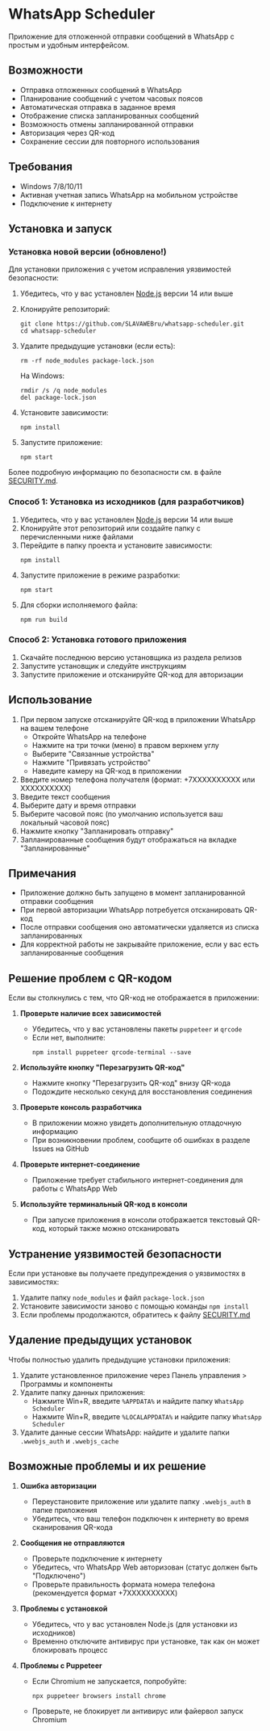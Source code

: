 # WhatsApp Scheduler

Приложение для отложенной отправки сообщений в WhatsApp с простым и удобным интерфейсом.

## Возможности

- Отправка отложенных сообщений в WhatsApp
- Планирование сообщений с учетом часовых поясов
- Автоматическая отправка в заданное время
- Отображение списка запланированных сообщений
- Возможность отмены запланированной отправки
- Авторизация через QR-код
- Сохранение сессии для повторного использования

## Требования

- Windows 7/8/10/11
- Активная учетная запись WhatsApp на мобильном устройстве
- Подключение к интернету

## Установка и запуск

### Установка новой версии (обновлено!)

Для установки приложения с учетом исправления уязвимостей безопасности:

1. Убедитесь, что у вас установлен [Node.js](https://nodejs.org/) версии 14 или выше
2. Клонируйте репозиторий:
   ```
   git clone https://github.com/SLAVAWEBru/whatsapp-scheduler.git
   cd whatsapp-scheduler
   ```
3. Удалите предыдущие установки (если есть):
   ```
   rm -rf node_modules package-lock.json
   ```
   
   На Windows:
   ```
   rmdir /s /q node_modules
   del package-lock.json
   ```
4. Установите зависимости:
   ```
   npm install
   ```
5. Запустите приложение:
   ```
   npm start
   ```

Более подробную информацию по безопасности см. в файле [SECURITY.md](./SECURITY.md).

### Способ 1: Установка из исходников (для разработчиков)

1. Убедитесь, что у вас установлен [Node.js](https://nodejs.org/) версии 14 или выше
2. Клонируйте этот репозиторий или создайте папку с перечисленными ниже файлами
3. Перейдите в папку проекта и установите зависимости:
   ```
   npm install
   ```
4. Запустите приложение в режиме разработки:
   ```
   npm start
   ```
5. Для сборки исполняемого файла:
   ```
   npm run build
   ```

### Способ 2: Установка готового приложения

1. Скачайте последнюю версию установщика из раздела релизов
2. Запустите установщик и следуйте инструкциям
3. Запустите приложение и отсканируйте QR-код для авторизации

## Использование

1. При первом запуске отсканируйте QR-код в приложении WhatsApp на вашем телефоне
   - Откройте WhatsApp на телефоне
   - Нажмите на три точки (меню) в правом верхнем углу
   - Выберите "Связанные устройства"
   - Нажмите "Привязать устройство"
   - Наведите камеру на QR-код в приложении
2. Введите номер телефона получателя (формат: +7XXXXXXXXXX или XXXXXXXXXX)
3. Введите текст сообщения
4. Выберите дату и время отправки
5. Выберите часовой пояс (по умолчанию используется ваш локальный часовой пояс)
6. Нажмите кнопку "Запланировать отправку"
7. Запланированные сообщения будут отображаться на вкладке "Запланированные"

## Примечания

- Приложение должно быть запущено в момент запланированной отправки сообщения
- При первой авторизации WhatsApp потребуется отсканировать QR-код
- После отправки сообщения оно автоматически удаляется из списка запланированных
- Для корректной работы не закрывайте приложение, если у вас есть запланированные сообщения

## Решение проблем с QR-кодом

Если вы столкнулись с тем, что QR-код не отображается в приложении:

1. **Проверьте наличие всех зависимостей**
   - Убедитесь, что у вас установлены пакеты `puppeteer` и `qrcode`
   - Если нет, выполните:
     ```
     npm install puppeteer qrcode-terminal --save
     ```

2. **Используйте кнопку "Перезагрузить QR-код"**
   - Нажмите кнопку "Перезагрузить QR-код" внизу QR-кода
   - Подождите несколько секунд для восстановления соединения

3. **Проверьте консоль разработчика**
   - В приложении можно увидеть дополнительную отладочную информацию
   - При возникновении проблем, сообщите об ошибках в разделе Issues на GitHub

4. **Проверьте интернет-соединение**
   - Приложение требует стабильного интернет-соединения для работы с WhatsApp Web

5. **Используйте терминальный QR-код в консоли**
   - При запуске приложения в консоли отображается текстовый QR-код, который также можно отсканировать

## Устранение уязвимостей безопасности

Если при установке вы получаете предупреждения о уязвимостях в зависимостях:

1. Удалите папку `node_modules` и файл `package-lock.json` 
2. Установите зависимости заново с помощью команды `npm install`
3. Если проблемы продолжаются, обратитесь к файлу [SECURITY.md](./SECURITY.md)

## Удаление предыдущих установок

Чтобы полностью удалить предыдущие установки приложения:

1. Удалите установленное приложение через Панель управления > Программы и компоненты
2. Удалите папку данных приложения:
   - Нажмите Win+R, введите `%APPDATA%` и найдите папку `WhatsApp Scheduler`
   - Нажмите Win+R, введите `%LOCALAPPDATA%` и найдите папку `WhatsApp Scheduler`
3. Удалите данные сессии WhatsApp: найдите и удалите папки `.wwebjs_auth` и `.wwebjs_cache`

## Возможные проблемы и их решение

1. **Ошибка авторизации**
   - Переустановите приложение или удалите папку `.wwebjs_auth` в папке приложения
   - Убедитесь, что ваш телефон подключен к интернету во время сканирования QR-кода

2. **Сообщения не отправляются**
   - Проверьте подключение к интернету
   - Убедитесь, что WhatsApp Web авторизован (статус должен быть "Подключено")
   - Проверьте правильность формата номера телефона (рекомендуется формат +7XXXXXXXXXX)

3. **Проблемы с установкой**
   - Убедитесь, что у вас установлен Node.js (для установки из исходников)
   - Временно отключите антивирус при установке, так как он может блокировать процесс

4. **Проблемы с Puppeteer**
   - Если Chromium не запускается, попробуйте:
     ```
     npx puppeteer browsers install chrome
     ```
   - Проверьте, не блокирует ли антивирус или файервол запуск Chromium
